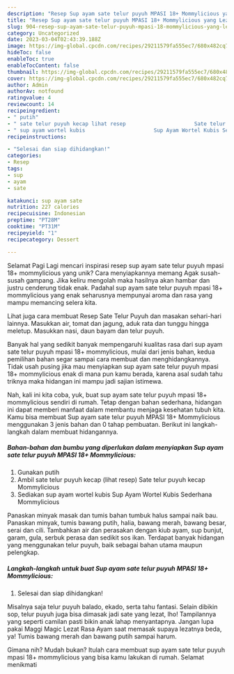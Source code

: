 ```yaml
---
description: "Resep Sup ayam sate telur puyuh MPASI 18+ Mommylicious yang Lezat"
title: "Resep Sup ayam sate telur puyuh MPASI 18+ Mommylicious yang Lezat"
slug: 904-resep-sup-ayam-sate-telur-puyuh-mpasi-18-mommylicious-yang-lezat
category: Uncategorized
date: 2023-03-04T02:43:39.188Z
image: https://img-global.cpcdn.com/recipes/29211579fa555ec7/680x482cq70/sup-ayam-sate-telur-puyuh-mpasi-18-mommylicious-foto-resep-utama.jpg
hideToc: false
enableToc: true
enableTocContent: false
thumbnail: https://img-global.cpcdn.com/recipes/29211579fa555ec7/680x482cq70/sup-ayam-sate-telur-puyuh-mpasi-18-mommylicious-foto-resep-utama.jpg
cover: https://img-global.cpcdn.com/recipes/29211579fa555ec7/680x482cq70/sup-ayam-sate-telur-puyuh-mpasi-18-mommylicious-foto-resep-utama.jpg
author: Admin
authorAv: notfound
ratingvalue: 4
reviewcount: 14
recipeingredient:
- " putih"
- " sate telur puyuh kecap lihat resep                      Sate telur puyuh kecap Mommylicious"
- " sup ayam wortel kubis                      Sup Ayam Wortel Kubis Sederhana Mommylicious"
recipeinstructions:

- "Selesai dan siap dihidangkan!"
categories:
- Resep
tags:
- sup
- ayam
- sate

katakunci: sup ayam sate 
nutrition: 227 calories
recipecuisine: Indonesian
preptime: "PT28M"
cooktime: "PT31M"
recipeyield: "1"
recipecategory: Dessert

---
```



Selamat Pagi Lagi mencari inspirasi resep sup ayam sate telur puyuh mpasi 18+ mommylicious yang unik? Cara menyiapkannya memang Agak susah-susah gampang. Jika keliru mengolah maka hasilnya akan hambar dan justru cenderung tidak enak. Padahal sup ayam sate telur puyuh mpasi 18+ mommylicious yang enak seharusnya mempunyai aroma dan rasa yang mampu memancing selera kita.


Lihat juga cara membuat Resep Sate Telur Puyuh dan masakan sehari-hari lainnya. Masukkan air, tomat dan jagung, aduk rata dan tunggu hingga meletup. Masukkan nasi, daun bayam dan telur puyuh.

Banyak hal yang sedikit banyak mempengaruhi kualitas rasa dari sup ayam sate telur puyuh mpasi 18+ mommylicious, mulai dari jenis bahan, kedua pemilihan bahan segar sampai cara membuat dan menghidangkannya. Tidak usah pusing jika mau menyiapkan sup ayam sate telur puyuh mpasi 18+ mommylicious enak di mana pun kamu berada, karena asal sudah tahu triknya maka hidangan ini mampu jadi sajian istimewa.


Nah, kali ini kita coba, yuk, buat sup ayam sate telur puyuh mpasi 18+ mommylicious sendiri di rumah. Tetap dengan bahan sederhana, hidangan ini dapat memberi manfaat dalam membantu menjaga kesehatan tubuh kita. Kamu bisa membuat Sup ayam sate telur puyuh MPASI 18+ Mommylicious menggunakan 3 jenis bahan dan 0 tahap pembuatan. Berikut ini langkah-langkah dalam membuat hidangannya.

<!--inarticleads1-->

##### Bahan-bahan dan bumbu yang diperlukan dalam menyiapkan Sup ayam sate telur puyuh MPASI 18+ Mommylicious:

1. Gunakan  putih
1. Ambil  sate telur puyuh kecap (lihat resep)                      Sate telur puyuh kecap Mommylicious
1. Sediakan  sup ayam wortel kubis                      Sup Ayam Wortel Kubis Sederhana Mommylicious


Panaskan minyak masak dan tumis bahan tumbuk halus sampai naik bau. Panaskan minyak, tumis bawang putih, halia, bawang merah, bawang besar, serai dan cili. Tambahkan air dan perasakan dengan kiub ayam, sup bunjut, garam, gula, serbuk perasa dan sedikit sos ikan. Terdapat banyak hidangan yang menggunakan telur puyuh, baik sebagai bahan utama maupun pelengkap. 

<!--inarticleads2-->

##### Langkah-langkah untuk buat Sup ayam sate telur puyuh MPASI 18+ Mommylicious:


1. Selesai dan siap dihidangkan!

Misalnya saja telur puyuh balado, ekado, serta tahu fantasi. Selain dibikin sop, telur puyuh juga bisa dimasak jadi sate yang lezat, lho! Tampilannya yang seperti camilan pasti bikin anak lahap menyantapnya. Jangan lupa pakai Maggi Magic Lezat Rasa Ayam saat memasak supaya lezatnya beda, ya! Tumis bawang merah dan bawang putih sampai harum. 

Gimana nih? Mudah bukan? Itulah cara membuat sup ayam sate telur puyuh mpasi 18+ mommylicious yang bisa kamu lakukan di rumah. Selamat menikmati
